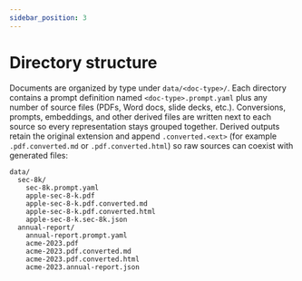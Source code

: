```yaml
---
sidebar_position: 3
---
```


# Directory structure

Documents are organized by type under `data/<doc-type>/`. Each directory contains a prompt definition named `<doc-type>.prompt.yaml` plus any number of source files (PDFs, Word docs, slide decks, etc.). Conversions, prompts, embeddings, and other derived files are written next to each source so every representation stays grouped together. Derived outputs retain the original extension and append `.converted.<ext>` (for example `.pdf.converted.md` or `.pdf.converted.html`) so raw sources can coexist with generated files:

```
data/
  sec-8k/
    sec-8k.prompt.yaml
    apple-sec-8-k.pdf
    apple-sec-8-k.pdf.converted.md
    apple-sec-8-k.pdf.converted.html
    apple-sec-8-k.sec-8k.json
  annual-report/
    annual-report.prompt.yaml
    acme-2023.pdf
    acme-2023.pdf.converted.md
    acme-2023.pdf.converted.html
    acme-2023.annual-report.json
```
